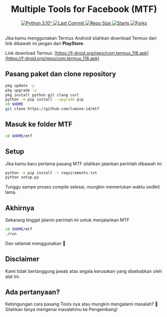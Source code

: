 <h1 align="center"><b>Multiple Tools for Facebook (MTF)</b></h1>

<div align="center">
  <a href="https://github.com/lumine-id">
    <img alt="Python 3.10^" src="https://img.shields.io/badge/Python-3.10^-success.svg"/>
  </a>
  <a href="https://github.com/lumine-id">
    <img alt="Last Commit" src="https://img.shields.io/github/last-commit/lumine-id/mtf.svg"/>
  </a>
   <a href="https://github.com/lumine-id">
    <img alt="Repo Size" src="https://img.shields.io/github/repo-size/lumine-id/mtf.svg"/>
  </a>
  <a href="https://github.com/lumine-id">
    <img alt="Starts" src="https://img.shields.io/github/stars/lumine-id/mtf.svg"/>
  </a>
  <a href="https://github.com/lumine-id">
    <img alt="Forks" src="https://img.shields.io/github/forks/lumine-id/mtf.svg"/>
  </a>
</div>
<br>

Jika kamu menggunakan Termux Android silahkan download Termux dari link dibawah ini jangan dari <b>PlayStore</b>.

Link download Termux: [https://f-droid.org/repo/com.termux_118.apk](https://f-droid.org/repo/com.termux_118.apk)

## Pasang paket dan clone repository
```sh
pkg update -y
pkg upgrade -y
pkg install python git clang curl
python -m pip install --upgrade pip
cd $HOME
git clone https://github.com/lumine-id/mtf
```

## Masuk ke folder MTF
```sh
cd $HOME/mtf
```

## Setup
Jika kamu baru pertama pasang MTF silahkan jalankan perintah dibawah ini
```sh
python -m pip install -r requirements.txt
python setup.py
```
Tunggu sampe proses compile selesai, mungkin memerlukan waktu sedikit lama.

## Akhirnya
Sekarang tinggal jalanin perintah ini untuk menjalankan MTF
```sh
cd $HOME/mtf
./run
```
Dan selamat menggunakan 🤗

## Disclaimer
Kami tidak bertanggung jawab atas segala kerusakan yang disebabkan oleh alat Ini.

## Ada pertanyaan?
Kebingungan cara pasang Tools nya atau mungkin mengalami masalah? 🤔
Silahkan tanya mengenai masalahmu ke Pengembang!